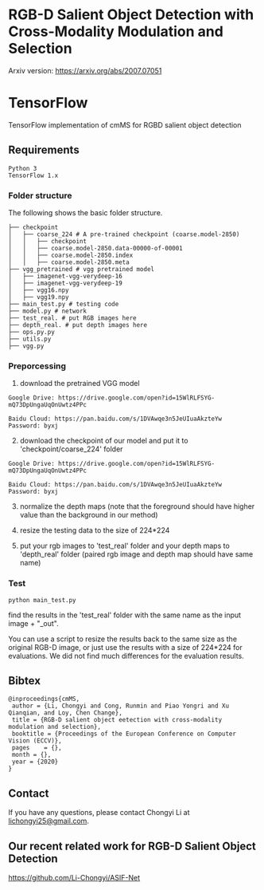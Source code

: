 # RGB-D Salient Object Detection with Cross-Modality Modulation and Selection
Arxiv version: https://arxiv.org/abs/2007.07051


# TensorFlow
TensorFlow implementation of cmMS for RGBD salient object detection

## Requirements
```
Python 3
TensorFlow 1.x
```

### Folder structure
The following shows the basic folder structure.
```
├── checkpoint
│   ├── coarse_224 # A pre-trained checkpoint (coarse.model-2850)
│   │   ├── checkpoint 
│   │   ├── coarse.model-2850.data-00000-of-00001 
│   │   ├── coarse.model-2850.index 
│   │   ├── coarse.model-2850.meta
├── vgg_pretrained # vgg pretrained model 
│   ├── imagenet-vgg-verydeep-16
│   ├── imagenet-vgg-verydeep-19
│   ├── vgg16.npy
│   ├── vgg19.npy
├── main_test.py # testing code
├── model.py # network
├── test_real. # put RGB images here
├── depth_real. # put depth images here
├── ops.py.py
├── utils.py
├── vgg.py
```

### Preporcessing


1) download the pretrained VGG model
```
Google Drive: https://drive.google.com/open?id=15WlRLFSYG-mQ73DpUngaUqOnUwtz4PPc

Baidu Cloud: https://pan.baidu.com/s/1DVAwqe3n5JeUIuaAkzteYw  Password: byxj
```
2) download the checkpoint of our model and put it to 'checkpoint/coarse_224' folder
```
Google Drive: https://drive.google.com/open?id=15WlRLFSYG-mQ73DpUngaUqOnUwtz4PPc

Baidu Cloud: https://pan.baidu.com/s/1DVAwqe3n5JeUIuaAkzteYw  Password: byxj

```
3) normalize the depth maps (note that the foreground should have higher value than the background in our method)

2) resize the testing data to the size of 224*224

3) put your rgb images to 'test_real' folder and your depth maps to 'depth_real' folder (paired rgb image and depth map should have same name)


### Test
```
python main_test.py
```
find the results in the 'test_real' folder with the same name as the input image + "_out".

You can use a script to resize the results back to the same size as the original RGB-D image,  or just use the results with a size of 224*224 for evaluations. We did not find much differences for the evaluation results.


## Bibtex

```
@inproceedings{cmMS,
 author = {Li, Chongyi and Cong, Runmin and Piao Yongri and Xu Qianqian, and Loy, Chen Change},
 title = {RGB-D salient object eetection with cross-modality modulation and selection},
 booktitle = {Proceedings of the European Conference on Computer Vision (ECCV)},
 pages    = {},
 month = {},
 year = {2020}
}
```

## Contact
If you have any questions, please contact Chongyi Li at lichongyi25@gmail.com.

## Our recent related work for RGB-D Salient Object Detection
https://github.com/Li-Chongyi/ASIF-Net
